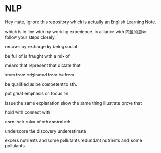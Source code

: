 # NLP
Hey mate, ignore this repository which is actually an English Learning Note.


which is in line with my working experience.
in alliance with 同盟的意味
follow your steps closely.

recover by
recharge by being social

be full of 
is fraught with a mix of

means that
represent that
dictate that

stem from
originated from
be from

be qualified as 
be competent to sth.

put great emphasis on 
focus on

issue the same explanation
show the same thing
illustrate
prove that

hold with 
connect with

earn their rules of sth
control sth.

underscore the discovery
underestimate

excess nutrients and some pollutants
redundant nutrients andj some pollutants


